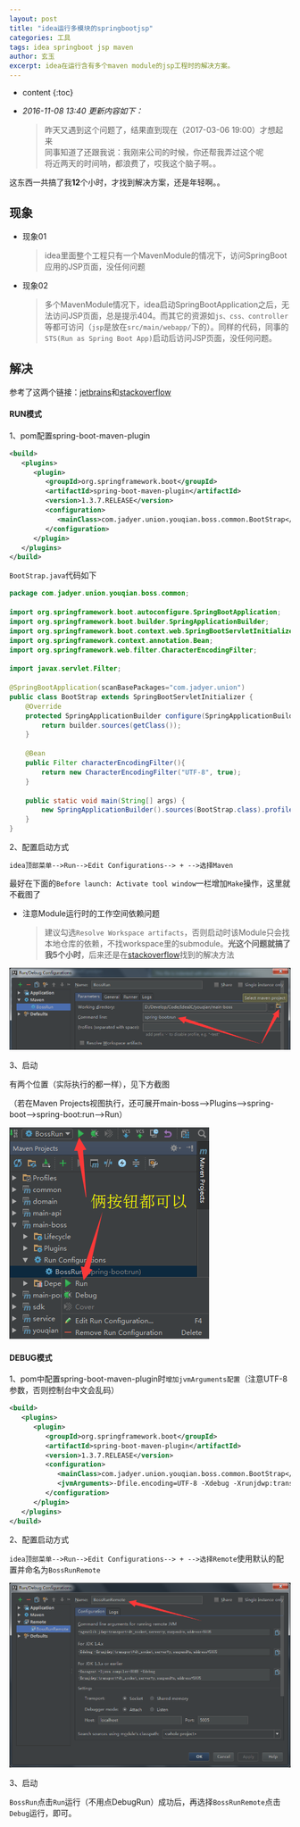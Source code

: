 ```yaml
---
layout: post
title: "idea运行多模块的springbootjsp"
categories: 工具
tags: idea springboot jsp maven
author: 玄玉
excerpt: idea在运行含有多个maven module的jsp工程时的解决方案。
---
```


* content
{:toc}


* *2016-11-08 13:40 更新内容如下：*

    > 昨天又遇到这个问题了，结果直到现在（2017-03-06 19:00）才想起来<br>
同事知道了还跟我说：我刚来公司的时候，你还帮我弄过这个呢<br>
将近两天的时间呐，都浪费了，哎我这个脑子啊。。

这东西一共搞了我**12**个小时，才找到解决方案，还是年轻啊。。

## 现象

* 现象01

    > idea里面整个工程只有一个MavenModule的情况下，访问SpringBoot应用的JSP页面，没任何问题

* 现象02

    > 多个MavenModule情况下，idea启动SpringBootApplication之后，无法访问JSP页面，总是提示404。而其它的资源如`js、css、controller`等都可访问（`jsp`是放在`src/main/webapp/`下的）。同样的代码，同事的`STS(Run as Spring Boot App)`启动后访问JSP页面，没任何问题。

## 解决

参考了这两个链接：[jetbrains](https://youtrack.jetbrains.com/issue/IDEA-142078)和[stackoverflow](http://stackoverflow.com/questions/25119604/spring-boot-application-deployed-in-sts-works-fine-but-not-in-intellij-idea)

#### RUN模式

1、pom配置spring-boot-maven-plugin

```xml
<build>
   <plugins>
      <plugin>
         <groupId>org.springframework.boot</groupId>
         <artifactId>spring-boot-maven-plugin</artifactId>
         <version>1.3.7.RELEASE</version>
         <configuration>
            <mainClass>com.jadyer.union.youqian.boss.common.BootStrap</mainClass>
         </configuration>
      </plugin>
   </plugins>
</build>
```

`BootStrap.java`代码如下

```java
package com.jadyer.union.youqian.boss.common;

import org.springframework.boot.autoconfigure.SpringBootApplication;
import org.springframework.boot.builder.SpringApplicationBuilder;
import org.springframework.boot.context.web.SpringBootServletInitializer;
import org.springframework.context.annotation.Bean;
import org.springframework.web.filter.CharacterEncodingFilter;

import javax.servlet.Filter;

@SpringBootApplication(scanBasePackages="com.jadyer.union")
public class BootStrap extends SpringBootServletInitializer {
    @Override
    protected SpringApplicationBuilder configure(SpringApplicationBuilder builder) {
        return builder.sources(getClass());
    }

    @Bean
    public Filter characterEncodingFilter(){
        return new CharacterEncodingFilter("UTF-8", true);
    }

    public static void main(String[] args) {
        new SpringApplicationBuilder().sources(BootStrap.class).profiles("local").run(args);
    }
}
```

2、配置启动方式

`idea顶部菜单-->Run-->Edit Configurations--> + -->选择Maven`

最好在下面的`Before launch: Activate tool window`一栏增加`Make`操作，这里就不截图了

* 注意Module运行时的工作空间依赖问题

    > 建议勾选`Resolve Workspace artifacts`，否则启动时该Module只会找本地仓库的依赖，不找workspace里的submodule。**光这个问题就搞了我5个小时**，后来还是在[stackoverflow](http://stackoverflow.com/questions/35567002/spring-boot-multi-module-reload-sub-modules-without-running-maven-install)找到的解决方法

![](/img/2016/2016-07-29-idea-springboot-jsp-01.png)

3、启动

有两个位置（实际执行的都一样），见下方截图

（若在Maven Projects视图执行，还可展开main-boss-->Plugins-->spring-boot-->spring-boot:run-->Run）

![](/img/2016/2016-07-29-idea-springboot-jsp-02.png)

#### DEBUG模式

1、pom中配置spring-boot-maven-plugin时`增加jvmArguments配置`（注意UTF-8参数，否则控制台中文会乱码）

```xml
<build>
   <plugins>
      <plugin>
         <groupId>org.springframework.boot</groupId>
         <artifactId>spring-boot-maven-plugin</artifactId>
         <version>1.3.7.RELEASE</version>
         <configuration>
            <mainClass>com.jadyer.union.youqian.boss.common.BootStrap</mainClass>
            <jvmArguments>-Dfile.encoding=UTF-8 -Xdebug -Xrunjdwp:transport=dt_socket,server=y,suspend=n,address=5005</jvmArguments>
         </configuration>
      </plugin>
   </plugins>
</build>
```

2、配置启动方式

`idea顶部菜单-->Run-->Edit Configurations--> + -->选择Remote`使用默认的配置并命名为`BossRunRemote`

![](/img/2016/2016-07-29-idea-springboot-jsp-03.png)

3、启动

`BossRun`点击`Run`运行（不用点DebugRun）成功后，再选择`BossRunRemote`点击`Debug`运行，即可。